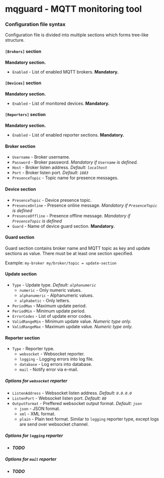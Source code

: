 # mqguard - MQTT monitoring tool

### Configuration file syntax

Configuration file is divided into multiple sections which forms tree-like structure.

#### `[Brokers]` section

**Mandatory section.**

 - `Enabled` - List of enabled MQTT brokers. **Mandatory.**

#### `[Devices]` section

**Mandatory section.**

 - `Enabled` - List of monitored devices. **Mandatory.**

#### `[Reporters]` section

**Mandatory section.**

 - `Enabled` - List of enabled reporter sections. **Mandatory.**

#### Broker section

 - `Username` - Broker username.
 - `Password` - Broker password. *Mandatory if `Username` is defined.*
 - `Host` - Broker listen address. *Default: `localhost`*
 - `Port` - Broker listen port. *Default: `1883`*
 - `PresenceTopic` - Topic name for presence messages.

#### Device section

 - `PresenceTopic` - Device presence topic.
 - `PresenceOnline` - Presence online message. *Mandatory if `PresenceTopic` is defined*
 - `PresenceOffline` - Presence offline message. *Mandatory if `PresenceTopic` is defined*
 - `Guard` - Name of device guard section. **Mandatory.**

#### Guard section

Guard section contains broker name and MQTT topic as key and update sections as value.
There must be at least one section specified.

Example: `my-broker my/broker/topic = update-section`

#### Update section

 - `Type` - Update type. *Default: `alphanumeric`*
   - `numeric` - Only numeric values.
   - `alphanumeric` - Alphanumeric values.
   - `alphabetic` - Only letters.
 - `PeriodMax` - Maximum update period.
 - `PeriodMin` - Minimum update period.
 - `ErrorCodes` - List of update error codes.
 - `ValidRangeMin` - Minimum update value. *Numeric type only.*
 - `ValidRangeMax` - Maximum update value. *Numeric type only.*

#### Reporter section

 - `Type` - Reporter type.
   - `websocket` - Websocket reporter.
   - `logging` - Logging errors into log file.
   - `database` - Log errors into database.
   - `mail` - Notify error via e-mail.

##### Options for `websocket` reporter

 - `ListenAddress` - Websocket listen address. *Default: `0.0.0.0`*
 - `ListenPort` - Websocket listen port. *Default: `80`*
 - `OutputFormat` - Preffered websocket output format. *Default: `json`*
   - `json` - JSON format.
   - `xml` - XML format.
   - `plain` - Plain text format. Similar to `logging` reporter type, except logs
    are send over websocket channel.

##### Options for `logging` reporter

 - _**TODO**_

##### Options for `mail` reporter

 - _**TODO**_
